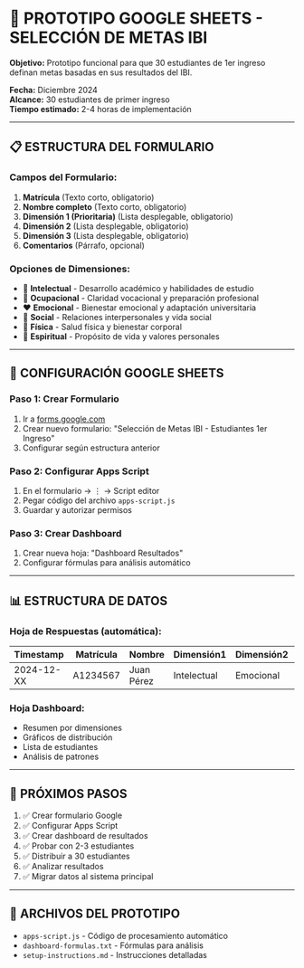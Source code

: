 # 🎯 PROTOTIPO GOOGLE SHEETS - SELECCIÓN DE METAS IBI

**Objetivo:** Prototipo funcional para que 30 estudiantes de 1er ingreso definan metas basadas en sus resultados del IBI.

**Fecha:** Diciembre 2024  
**Alcance:** 30 estudiantes de primer ingreso  
**Tiempo estimado:** 2-4 horas de implementación

---

## 📋 ESTRUCTURA DEL FORMULARIO

### **Campos del Formulario:**
1. **Matrícula** (Texto corto, obligatorio)
2. **Nombre completo** (Texto corto, obligatorio)  
3. **Dimensión 1 (Prioritaria)** (Lista desplegable, obligatorio)
4. **Dimensión 2** (Lista desplegable, obligatorio)
5. **Dimensión 3** (Lista desplegable, obligatorio)
6. **Comentarios** (Párrafo, opcional)

### **Opciones de Dimensiones:**
- 🧠 **Intelectual** - Desarrollo académico y habilidades de estudio
- 💼 **Ocupacional** - Claridad vocacional y preparación profesional  
- ❤️ **Emocional** - Bienestar emocional y adaptación universitaria
- 👥 **Social** - Relaciones interpersonales y vida social
- 💪 **Física** - Salud física y bienestar corporal
- 🙏 **Espiritual** - Propósito de vida y valores personales

---

## 🔧 CONFIGURACIÓN GOOGLE SHEETS

### **Paso 1: Crear Formulario**
1. Ir a [forms.google.com](https://forms.google.com)
2. Crear nuevo formulario: "Selección de Metas IBI - Estudiantes 1er Ingreso"
3. Configurar según estructura anterior

### **Paso 2: Configurar Apps Script**
1. En el formulario → ⋮ → Script editor
2. Pegar código del archivo `apps-script.js`
3. Guardar y autorizar permisos

### **Paso 3: Crear Dashboard**
1. Crear nueva hoja: "Dashboard Resultados"
2. Configurar fórmulas para análisis automático

---

## 📊 ESTRUCTURA DE DATOS

### **Hoja de Respuestas (automática):**
| Timestamp | Matrícula | Nombre | Dimensión1 | Dimensión2 | Dimensión3 | Comentarios |
|-----------|-----------|--------|------------|------------|------------|-------------|
| 2024-12-XX | A1234567 | Juan Pérez | Intelectual | Emocional | Social | ... |

### **Hoja Dashboard:**
- Resumen por dimensiones
- Gráficos de distribución
- Lista de estudiantes
- Análisis de patrones

---

## 🚀 PRÓXIMOS PASOS

1. ✅ Crear formulario Google
2. ✅ Configurar Apps Script  
3. ✅ Crear dashboard de resultados
4. ✅ Probar con 2-3 estudiantes
5. ✅ Distribuir a 30 estudiantes
6. ✅ Analizar resultados
7. ✅ Migrar datos al sistema principal

---

## 📁 ARCHIVOS DEL PROTOTIPO

- `apps-script.js` - Código de procesamiento automático
- `dashboard-formulas.txt` - Fórmulas para análisis
- `setup-instructions.md` - Instrucciones detalladas
